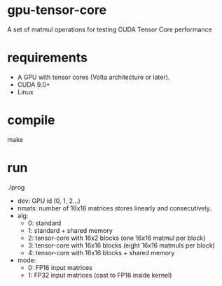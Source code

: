 # gpu-tensor-core
A set of matmul operations for testing CUDA Tensor Core performance

# requirements
- A GPU with tensor cores (Volta architecture or later).
- CUDA 9.0+ 
- Linux

# compile
make

# run
./prog <dev> <nmats> <alg> <prec>
- dev: GPU id (0, 1, 2...)
- nmats: number of 16x16 matrices stores linearly and consecutively.
- alg:   
    - 0: standard
    - 1: standard + shared memory
    - 2: tensor-core with 16x2 blocks (one 16x16 matmul per block)
    - 3: tensor-core with 16x16 blocks (eight 16x16 matmuls per block)
    - 4: tensor-core with 16x16 blocks + shared memory
- mode: 
    - 0: FP16 input matrices
    - 1: FP32 input matrices (cast to FP16 inside kernel)
